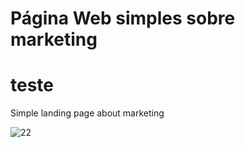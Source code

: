 # Página Web simples sobre marketing
<h1>teste</h1>
Simple landing page about marketing

![22](https://github.com/GustavoDevjrs/simple-landing-page-marketing/assets/117912633/798b52f9-e601-490e-bc20-873bb41566e7)
